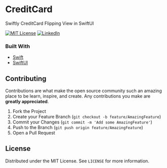 # CreditCard
Swiftly CreditCard Flipping View in SwiftUI 

[![MIT License][license-shield]][license-url]
[![LinkedIn][linkedin-shield]][linkedin-url]



### Built With
* [Swift](https://swift.org)
* [SwiftUI](https://developer.apple.com/documentation/swiftui/)

## Contributing

Contributions are what make the open source community such an amazing place to be learn, inspire, and create. Any contributions you make are **greatly appreciated**.

1. Fork the Project
2. Create your Feature Branch (`git checkout -b feature/AmazingFeature`)
3. Commit your Changes (`git commit -m 'Add some AmazingFeature'`)
4. Push to the Branch (`git push origin feature/AmazingFeature`)
5. Open a Pull Request


<!-- LICENSE -->
## License

Distributed under the MIT License. See `LICENSE` for more information.



<!-- MARKDOWN LINKS & IMAGES -->
[forks-shield]: https://img.shields.io/github/forks/othneildrew/Best-README-Template.svg?style=flat-square
[forks-url]:  https://github.com/aannuuj/CreditCard/network/members
[stars-shield]: https://img.shields.io/github/stars/othneildrew/Best-README-Template.svg?style=flat-square
[stars-url]: https://github.com/aannuuj/CreditCard/stargazers
[issues-shield]: https://img.shields.io/github/issues/othneildrew/Best-README-Template.svg?style=flat-square
[issues-url]: https://github.com/aannuuj/CreditCard/issues
[license-shield]: https://img.shields.io/github/license/othneildrew/Best-README-Template.svg?style=flat-square
[license-url]: https://github.com/aannuuj/CreditCard/LICENSE.txt
[linkedin-shield]: https://img.shields.io/badge/-LinkedIn-black.svg?style=flat-square&logo=linkedin&colorB=555
[linkedin-url]: https://linkedin.com/in/hariompalkar
[product-screenshot]: images/Screenshot.png
